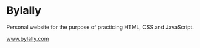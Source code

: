 # Bylally

Personal website for the purpose of practicing HTML, CSS and JavaScript.

www.bylally.com
